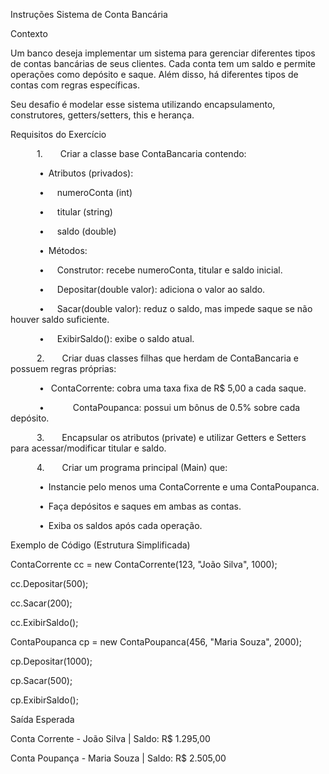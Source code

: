 Instruções
Sistema de Conta Bancária

Contexto

Um banco deseja implementar um sistema para gerenciar diferentes tipos de contas bancárias de seus clientes. Cada conta tem um saldo e permite operações como depósito e saque. Além disso, há diferentes tipos de contas com regras específicas.

Seu desafio é modelar esse sistema utilizando encapsulamento, construtores, getters/setters, this e herança.

Requisitos do Exercício

      1.    Criar a classe base ContaBancaria contendo:
      
          • Atributos (privados):
          
              •   numeroConta (int)
              
              •   titular (string)
              
              •   saldo (double)
              
          • Métodos:
          
              •   Construtor: recebe numeroConta, titular e saldo inicial.
              
              •   Depositar(double valor): adiciona o valor ao saldo.
              
              •   Sacar(double valor): reduz o saldo, mas impede saque se não houver saldo suficiente.
              
              •   ExibirSaldo(): exibe o saldo atual.
              
      2.    Criar duas classes filhas que herdam de ContaBancaria e possuem regras próprias:
      
          •       ContaCorrente: cobra uma taxa fixa de R$ 5,00 a cada saque.
          
          •       ContaPoupanca: possui um bônus de 0.5% sobre cada depósito.
          
      3.    Encapsular os atributos (private) e utilizar Getters e Setters para acessar/modificar titular e saldo.
      
      4.    Criar um programa principal (Main) que:
      
          • Instancie pelo menos uma ContaCorrente e uma ContaPoupanca.
          
          • Faça depósitos e saques em ambas as contas.
          
          • Exiba os saldos após cada operação.
          

Exemplo de Código (Estrutura Simplificada)


ContaCorrente cc = new ContaCorrente(123, "João Silva", 1000);

cc.Depositar(500);

cc.Sacar(200);

cc.ExibirSaldo();


ContaPoupanca cp = new ContaPoupanca(456, "Maria Souza", 2000);

cp.Depositar(1000);

cp.Sacar(500);

cp.ExibirSaldo();


Saída Esperada


Conta Corrente - João Silva | Saldo: R$ 1.295,00  

Conta Poupança - Maria Souza | Saldo: R$ 2.505,00  

